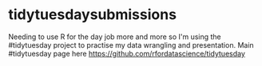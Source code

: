# tidytuesdaysubmissions
Needing to use R for the day job more and more so I'm using the #tidytuesday project to practise my data wrangling and presentation. Main #tidytuesday page here https://github.com/rfordatascience/tidytuesday
